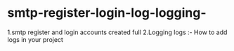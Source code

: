 # smtp-register-login-log-logging-
1.smtp register and login accounts created full        2.Logging logs :- How to add logs in your project
